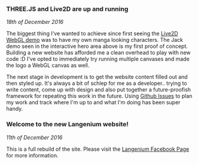 ### THREE.JS and Live2D are up and running
_18th of December 2016_

The biggest thing I've wanted to achieve since first seeing the [Live2D WebGL demo](http://app2.live2d.com/a/wg/ie.html) was to have my own manga looking characters. The Jack demo seen in the interactive hero area above is my first proof of concept. Building a new website has afforded me a clean overhead to play with new code :D I've opted to immediately try running multiple canvases and made the logo a WebGL canvas as well.

The next stage in development is to get the website content filled out and then styled up. It's always a bit of schlep for me as a developer.. trying to write content, come up with design and also put together a future-proofish framework for repeating this work in the future. Using [Github Issues](https://github.com/paulbrzeski/Langenium/issues) to plan my work and track where I'm up to and what I'm doing has been super handy.


### Welcome to the new Langenium website!
_11th of December 2016_
 
This is a full rebuild of the site. Please visit the [Langenium Facebook Page](http://facebook.com/Langenium) for more information.
